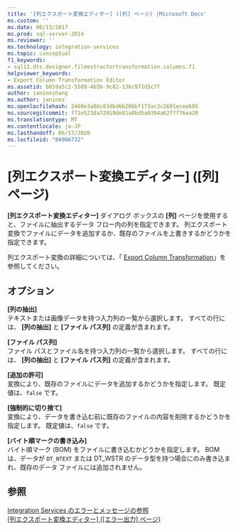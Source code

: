 ```yaml
---
title: '[列エクスポート変換エディター] ([列] ページ) |Microsoft Docs'
ms.custom: ''
ms.date: 06/13/2017
ms.prod: sql-server-2014
ms.reviewer: ''
ms.technology: integration-services
ms.topic: conceptual
f1_keywords:
- sql12.dts.designer.fileextractortransformation.columns.f1
helpviewer_keywords:
- Export Column Transformation Editor
ms.assetid: b659a5c2-5509-4b5b-9c82-136c971d5c7f
author: janinezhang
ms.author: janinez
ms.openlocfilehash: 2460e3a86c83dbd6b206bf173ac2c2691ecee685
ms.sourcegitcommit: f71e523da72019de81a8bd5a0394a62f7f76ea20
ms.translationtype: MT
ms.contentlocale: ja-JP
ms.lasthandoff: 06/17/2020
ms.locfileid: "84966732"
---
```

# <a name="export-column-transformation-editor-columns-page"></a>[列エクスポート変換エディター] ([列] ページ)
  **[列エクスポート変換エディター]** ダイアログ ボックスの **[列]** ページを使用すると、ファイルに抽出するデータ フロー内の列を指定できます。 列エクスポート変換でファイルにデータを追加するか、既存のファイルを上書きするかどうかを指定できます。  
  
 列エクスポート変換の詳細については、「 [Export Column Transformation](data-flow/transformations/export-column-transformation.md)」を参照してください。  
  
## <a name="options"></a>オプション  
 **[列の抽出]**  
 テキストまたは画像データを持つ入力列の一覧から選択します。 すべての行には、 **[列の抽出]** と **[ファイル パス列]** の定義が含まれます。  
  
 **[ファイル パス列]**  
 ファイル パスとファイル名を持つ入力列の一覧から選択します。 すべての行には、 **[列の抽出]** と **[ファイル パス列]** の定義が含まれます。  
  
 **[追加の許可]**  
 変換により、既存のファイルにデータを追加するかどうかを指定します。 既定値は、`false` です。  
  
 **[強制的に切り捨て]**  
 変換により、データを書き込む前に既存のファイルの内容を削除するかどうかを指定します。 既定値は、`false` です。  
  
 **[バイト順マークの書き込み]**  
 バイト順マーク (BOM) をファイルに書き込むかどうかを指定します。 BOM は、データが `DT_NTEXT` または DT_WSTR のデータ型を持つ場合にのみ書き込まれ、既存のデータ ファイルには追加されません。  
  
## <a name="see-also"></a>参照  
 [Integration Services のエラーとメッセージの参照](../../2014/integration-services/integration-services-error-and-message-reference.md)   
 [[列エクスポート変換エディター] &#40;[エラー出力] ページ&#41;](../../2014/integration-services/export-column-transformation-editor-error-output-page.md)  
  
  
